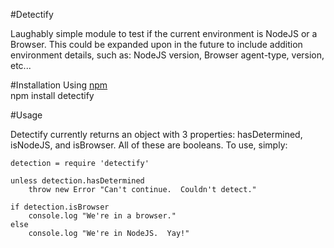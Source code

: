 #Detectify

Laughably simple module to test if the current environment is NodeJS or a Browser.  This could be expanded upon in the
future to include addition environment details, such as: NodeJS version, Browser agent-type, version, etc...

#Installation
Using [npm](http://npmjs.org/)  
npm install detectify

#Usage

Detectify currently returns an object with 3 properties: hasDetermined, isNodeJS, and isBrowser.  All of these are
 booleans.  To use, simply:


	detection = require 'detectify'
	
	unless detection.hasDetermined
		throw new Error "Can't continue.  Couldn't detect." 
	
	if detection.isBrowser
		console.log "We're in a browser."
	else
		console.log "We're in NodeJS.  Yay!"
